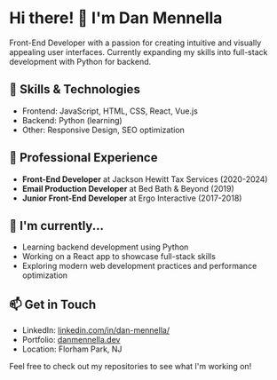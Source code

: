 # Hi there! 👋 I'm Dan Mennella

Front-End Developer with a passion for creating intuitive and visually appealing user interfaces. Currently expanding my skills into full-stack development with Python for backend.

## 🚀 Skills & Technologies

- Frontend: JavaScript, HTML, CSS, React, Vue.js
- Backend: Python (learning)
- Other: Responsive Design, SEO optimization

## 💼 Professional Experience

- **Front-End Developer** at Jackson Hewitt Tax Services (2020-2024)
- **Email Production Developer** at Bed Bath & Beyond (2019)
- **Junior Front-End Developer** at Ergo Interactive (2017-2018)

## 🌱 I'm currently...

- Learning backend development using Python
- Working on a React app to showcase full-stack skills
- Exploring modern web development practices and performance optimization

## 📫 Get in Touch

- LinkedIn: [linkedin.com/in/dan-mennella/](https://linkedin.com/in/dan-mennella/)
- Portfolio: [danmennella.dev](https://danmennella.dev)
- Location: Florham Park, NJ

Feel free to check out my repositories to see what I'm working on!
